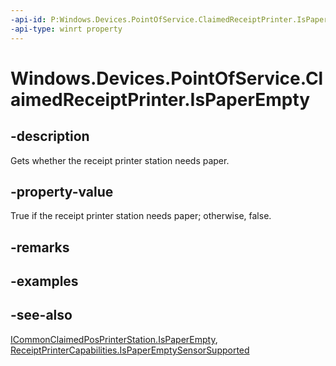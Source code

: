 ----api-id: P:Windows.Devices.PointOfService.ClaimedReceiptPrinter.IsPaperEmpty
-api-type: winrt property
---<!-- Property syntaxpublic bool IsPaperEmpty { get; }--># Windows.Devices.PointOfService.ClaimedReceiptPrinter.IsPaperEmpty## -descriptionGets whether the receipt printer station needs paper.## -property-valueTrue if the receipt printer station needs paper; otherwise, false.## -remarks## -examples## -see-also[ICommonClaimedPosPrinterStation.IsPaperEmpty](icommonclaimedposprinterstation_ispaperempty.md), [ReceiptPrinterCapabilities.IsPaperEmptySensorSupported](receiptprintercapabilities_ispaperemptysensorsupported.md)